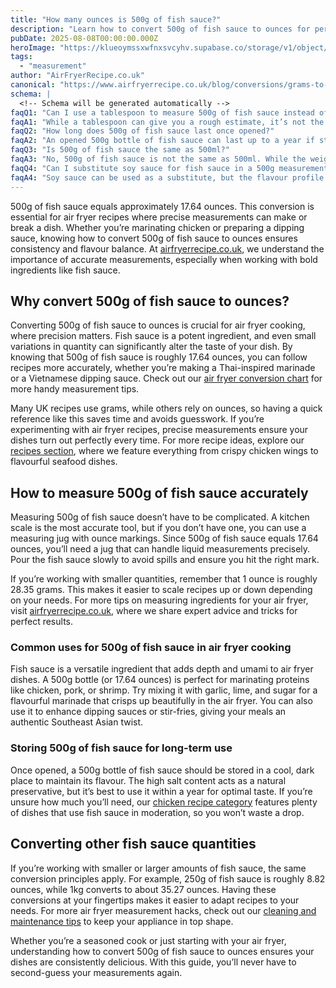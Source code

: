 ```yaml
---
title: "How many ounces is 500g of fish sauce?"
description: "Learn how to convert 500g of fish sauce to ounces for perfect air fryer recipes. Get accurate measurements in seconds!"
pubDate: 2025-08-08T00:00:00.000Z
heroImage: "https://klueoymssxwfnxsvcyhv.supabase.co/storage/v1/object/public/Shmucket/how-many-ounces-is-500g-of-fish-sauce.webp"
tags:
  - "measurement"
author: "AirFryerRecipe.co.uk"
canonical: "https://www.airfryerrecipe.co.uk/blog/conversions/grams-to-ounces/how-many-ounces-is-500g-of-fish-sauce"
schema: |
  <!-- Schema will be generated automatically -->
faqQ1: "Can I use a tablespoon to measure 500g of fish sauce instead of a scale?"
faqA1: "While a tablespoon can give you a rough estimate, it’s not the most accurate way to measure 500g of fish sauce. One tablespoon of fish sauce weighs about 15g, so you’d need roughly 33 tablespoons to reach 500g. For precision, especially in air fryer recipes, a kitchen scale is highly recommended."
faqQ2: "How long does 500g of fish sauce last once opened?"
faqA2: "An opened 500g bottle of fish sauce can last up to a year if stored properly in a cool, dark place. The high salt content preserves it, but its flavour may gradually diminish over time. For best results, use it within six months for optimal taste in your air fryer dishes."
faqQ3: "Is 500g of fish sauce the same as 500ml?"
faqA3: "No, 500g of fish sauce is not the same as 500ml. While the weight (grams) measures mass, millilitres measure volume. Fish sauce has a density close to water, so 500g is roughly 500ml, but this can vary slightly depending on the brand. Always check the label for precise measurements."
faqQ4: "Can I substitute soy sauce for fish sauce in a 500g measurement?"
faqA4: "Soy sauce can be used as a substitute, but the flavour profile will differ. If replacing 500g of fish sauce, start with half the amount of soy sauce and adjust to taste, as soy sauce is saltier. For air fryer recipes, this substitution works best in marinades or glazes."
---
```

<p>500g of fish sauce equals approximately 17.64 ounces. This conversion is essential for air fryer recipes where precise measurements can make or break a dish. Whether you’re marinating chicken or preparing a dipping sauce, knowing how to convert 500g of fish sauce to ounces ensures consistency and flavour balance. At <a href=https://www.airfryerrecipe.co.uk/>airfryerrecipe.co.uk</a>, we understand the importance of accurate measurements, especially when working with bold ingredients like fish sauce.</p>

<h2>Why convert 500g of fish sauce to ounces?</h2>
<p>Converting 500g of fish sauce to ounces is crucial for air fryer cooking, where precision matters. Fish sauce is a potent ingredient, and even small variations in quantity can significantly alter the taste of your dish. By knowing that 500g of fish sauce is roughly 17.64 ounces, you can follow recipes more accurately, whether you’re making a Thai-inspired marinade or a Vietnamese dipping sauce. Check out our <a href=https://www.airfryerrecipe.co.uk/air-fryer-conversion-chart>air fryer conversion chart</a> for more handy measurement tips.</p>
<p>Many UK recipes use grams, while others rely on ounces, so having a quick reference like this saves time and avoids guesswork. If you’re experimenting with air fryer recipes, precise measurements ensure your dishes turn out perfectly every time. For more recipe ideas, explore our <a href=https://www.airfryerrecipe.co.uk/recipes>recipes section</a>, where we feature everything from crispy chicken wings to flavourful seafood dishes.</p>

<h2>How to measure 500g of fish sauce accurately</h2>
<p>Measuring 500g of fish sauce doesn’t have to be complicated. A kitchen scale is the most accurate tool, but if you don’t have one, you can use a measuring jug with ounce markings. Since 500g of fish sauce equals 17.64 ounces, you’ll need a jug that can handle liquid measurements precisely. Pour the fish sauce slowly to avoid spills and ensure you hit the right mark.</p>
<p>If you’re working with smaller quantities, remember that 1 ounce is roughly 28.35 grams. This makes it easier to scale recipes up or down depending on your needs. For more tips on measuring ingredients for your air fryer, visit <a href=https://www.airfryerrecipe.co.uk/>airfryerrecipe.co.uk</a>, where we share expert advice and tricks for perfect results.</p>

<h3>Common uses for 500g of fish sauce in air fryer cooking</h3>
<p>Fish sauce is a versatile ingredient that adds depth and umami to air fryer dishes. A 500g bottle (or 17.64 ounces) is perfect for marinating proteins like chicken, pork, or shrimp. Try mixing it with garlic, lime, and sugar for a flavourful marinade that crisps up beautifully in the air fryer. You can also use it to enhance dipping sauces or stir-fries, giving your meals an authentic Southeast Asian twist.</p>

<h3>Storing 500g of fish sauce for long-term use</h3>
<p>Once opened, a 500g bottle of fish sauce should be stored in a cool, dark place to maintain its flavour. The high salt content acts as a natural preservative, but it’s best to use it within a year for optimal taste. If you’re unsure how much you’ll need, our <a href=https://www.airfryerrecipe.co.uk/recipe-category/chicken>chicken recipe category</a> features plenty of dishes that use fish sauce in moderation, so you won’t waste a drop.</p>

<h2>Converting other fish sauce quantities</h2>
<p>If you’re working with smaller or larger amounts of fish sauce, the same conversion principles apply. For example, 250g of fish sauce is roughly 8.82 ounces, while 1kg converts to about 35.27 ounces. Having these conversions at your fingertips makes it easier to adapt recipes to your needs. For more air fryer measurement hacks, check out our <a href=https://www.airfryerrecipe.co.uk/air-fryer-cleaner>cleaning and maintenance tips</a> to keep your appliance in top shape.</p>
<p>Whether you’re a seasoned cook or just starting with your air fryer, understanding how to convert 500g of fish sauce to ounces ensures your dishes are consistently delicious. With this guide, you’ll never have to second-guess your measurements again.</p>
